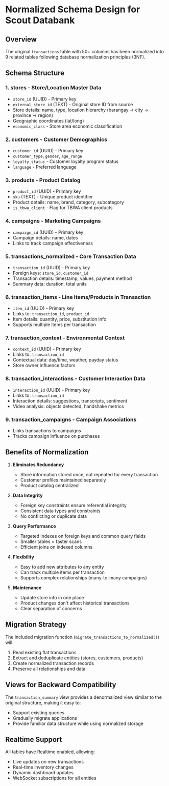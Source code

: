# Normalized Schema Design for Scout Databank

## Overview
The original `transactions` table with 50+ columns has been normalized into 9 related tables following database normalization principles (3NF).

## Schema Structure

### 1. **stores** - Store/Location Master Data
- `store_id` (UUID) - Primary key
- `external_store_id` (TEXT) - Original store ID from source
- Store details: name, type, location hierarchy (barangay → city → province → region)
- Geographic coordinates (lat/long)
- `economic_class` - Store area economic classification

### 2. **customers** - Customer Demographics
- `customer_id` (UUID) - Primary key
- `customer_type`, `gender`, `age_range`
- `loyalty_status` - Customer loyalty program status
- `language` - Preferred language

### 3. **products** - Product Catalog
- `product_id` (UUID) - Primary key
- `sku` (TEXT) - Unique product identifier
- Product details: name, brand, category, subcategory
- `is_tbwa_client` - Flag for TBWA client products

### 4. **campaigns** - Marketing Campaigns
- `campaign_id` (UUID) - Primary key
- Campaign details: name, dates
- Links to track campaign effectiveness

### 5. **transactions_normalized** - Core Transaction Data
- `transaction_id` (UUID) - Primary key
- Foreign keys: `store_id`, `customer_id`
- Transaction details: timestamp, values, payment method
- Summary data: duration, total units

### 6. **transaction_items** - Line Items/Products in Transaction
- `item_id` (UUID) - Primary key
- Links to: `transaction_id`, `product_id`
- Item details: quantity, price, substitution info
- Supports multiple items per transaction

### 7. **transaction_context** - Environmental Context
- `context_id` (UUID) - Primary key
- Links to: `transaction_id`
- Contextual data: day/time, weather, payday status
- Store owner influence factors

### 8. **transaction_interactions** - Customer Interaction Data
- `interaction_id` (UUID) - Primary key
- Links to: `transaction_id`
- Interaction details: suggestions, transcripts, sentiment
- Video analysis: objects detected, handshake metrics

### 9. **transaction_campaigns** - Campaign Associations
- Links transactions to campaigns
- Tracks campaign influence on purchases

## Benefits of Normalization

1. **Eliminates Redundancy**
   - Store information stored once, not repeated for every transaction
   - Customer profiles maintained separately
   - Product catalog centralized

2. **Data Integrity**
   - Foreign key constraints ensure referential integrity
   - Consistent data types and constraints
   - No conflicting or duplicate data

3. **Query Performance**
   - Targeted indexes on foreign keys and common query fields
   - Smaller tables = faster scans
   - Efficient joins on indexed columns

4. **Flexibility**
   - Easy to add new attributes to any entity
   - Can track multiple items per transaction
   - Supports complex relationships (many-to-many campaigns)

5. **Maintenance**
   - Update store info in one place
   - Product changes don't affect historical transactions
   - Clear separation of concerns

## Migration Strategy

The included migration function (`migrate_transactions_to_normalized()`) will:
1. Read existing flat transactions
2. Extract and deduplicate entities (stores, customers, products)
3. Create normalized transaction records
4. Preserve all relationships and data

## Views for Backward Compatibility

The `transaction_summary` view provides a denormalized view similar to the original structure, making it easy to:
- Support existing queries
- Gradually migrate applications
- Provide familiar data structure while using normalized storage

## Realtime Support

All tables have Realtime enabled, allowing:
- Live updates on new transactions
- Real-time inventory changes
- Dynamic dashboard updates
- WebSocket subscriptions for all entities